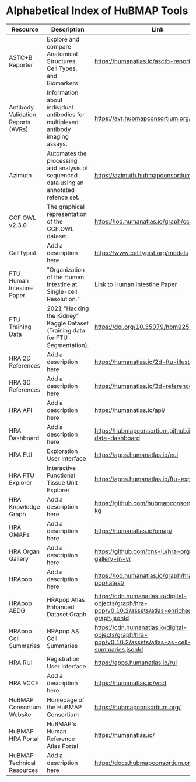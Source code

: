 # Alphabetical Index of HuBMAP Tools

| Resource       | Description            | Link   |
| -------------- | ---------------------- |------------------------------------|
| ASTC+B Reporter | Explore and compare Anatomical Structures, Cell Types, and Biomarkers  |https://humanatlas.io/asctb-reporter|
| Antibody Validation Reports (AVRs) | Information about individual antibodies for multiplexed antibody imaging assays. |https://avr.hubmapconsortium.org/|
| Azimuth | Automates the processing and analysis of sequenced data using an annotated refence set. | https://azimuth.hubmapconsortium.org/|
| CCF.OWL v2.3.0 | The graphical representation of the CCF.OWL dataset. |https://lod.humanatlas.io/graph/ccf|
| CellTypist | Add a description here | https://www.celltypist.org/models|
| FTU Human Intestine Paper | "Organization of the Human Intestine at Single-cell Resolution." | [Link to Human Intestine Paper](https://portal.hubmapconsortium.org/browse/publication/77ab35880329b5932380104aa58795a4) |
| FTU Training Data | 2021 "Hacking the Kidney" Kaggle Dataset (Training data for FTU Segmentation). | https://doi.org/10.35079/hbm925.sgxl.596 |
| HRA 2D References | Add a description here | https://humanatlas.io/2d-ftu-illustrations |
| HRA 3D References | Add a description here | https://humanatlas.io/3d-reference-library |
| HRA API | Add a description here | https://humanatlas.io/api/ |
| HRA Dashboard | Add a description here | https://hubmapconsortium.github.io/hra-data-dashboard |
| HRA EUI | Exploration User Interface | https://apps.humanatlas.io/eui |
| HRA FTU Explorer | Interactive Functional Tissue Unit Explorer | https://apps.humanatlas.io/ftu-explorer |
| HRA Knowledge Graph | Add a description here | https://github.com/hubmapconsortium/hra-kg |
| HRA OMAPs | Add a description here | https://humanatlas.io/omap/ |
| HRA Organ Gallery | Add a description here | https://github.com/cns-iu/hra-organ-gallery-in-vr |
| HRApop | Add a description here | https://lod.humanatlas.io/graph/hra-pop/latest/ |
| HRApop AEDG | HRApop Atlas Enhanced Dataset Graph | https://cdn.humanatlas.io/digital-objects/graph/hra-pop/v0.10.2/assets/atlas-enriched-dataset-graph.jsonId |
| HRApop Cell Summaries | HRApop AS Cell Summaries | https://cdn.humanatlas.io/digital-objects/graph/hra-pop/v0.10.2/assets/atlas-as-cell-summaries.jsonId |
| HRA RUI | Registration User Interface | https://apps.humanatlas.io/rui |
| HRA VCCF | Add a description here | https://humanatlas.io/vccf |
| HuBMAP Consortium Website | Homepage of the HuBMAP Consortium | https://hubmapconsortium.org/ |
| HuBMAP HRA Portal | HuBMAP's Human Reference Atlas Portal | https://humanatlas.io/ |
| HuBMAP Technical Resources | Add a description here | https://docs.hubmapconsortium.org/technical |


